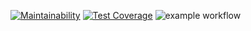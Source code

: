 [![Maintainability](https://api.codeclimate.com/v1/badges/08f61c3e134ea7929b0b/maintainability)](https://codeclimate.com/github/Trionichek/java-project-72/maintainability)
[![Test Coverage](https://api.codeclimate.com/v1/badges/08f61c3e134ea7929b0b/test_coverage)](https://codeclimate.com/github/MarkinIA/java-project-72/test_coverage)
![example workflow](https://github.com/Trionichek/java-project-72/actions/workflows/main.yml/badge.svg)